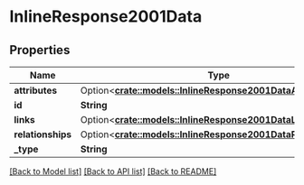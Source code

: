 # InlineResponse2001Data

## Properties

Name | Type | Description | Notes
------------ | ------------- | ------------- | -------------
**attributes** | Option<[**crate::models::InlineResponse2001DataAttributes**](inline_response_200_1_data_attributes.md)> |  | [optional]
**id** | **String** |  | 
**links** | Option<[**crate::models::InlineResponse2001DataLinks**](inline_response_200_1_data_links.md)> |  | [optional]
**relationships** | Option<[**crate::models::InlineResponse2001DataRelationships**](inline_response_200_1_data_relationships.md)> |  | [optional]
**_type** | **String** |  | 

[[Back to Model list]](../README.md#documentation-for-models) [[Back to API list]](../README.md#documentation-for-api-endpoints) [[Back to README]](../README.md)


